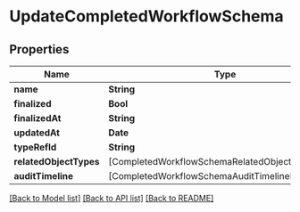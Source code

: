 # UpdateCompletedWorkflowSchema

## Properties
Name | Type | Description | Notes
------------ | ------------- | ------------- | -------------
**name** | **String** |  | 
**finalized** | **Bool** |  | 
**finalizedAt** | **String** |  | [optional] 
**updatedAt** | **Date** |  | [optional] 
**typeRefId** | **String** |  | 
**relatedObjectTypes** | [CompletedWorkflowSchemaRelatedObjectTypesInner] |  | [optional] 
**auditTimeline** | [CompletedWorkflowSchemaAuditTimelineInner] |  | [optional] 

[[Back to Model list]](../README.md#documentation-for-models) [[Back to API list]](../README.md#documentation-for-api-endpoints) [[Back to README]](../README.md)


